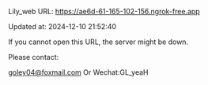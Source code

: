 Lily_web URL: https://ae6d-61-165-102-156.ngrok-free.app

Updated at: 2024-12-10 21:52:40

If you cannot open this URL, the server might be down.

Please contact: 

goley04@foxmail.com Or Wechat:GL_yeaH